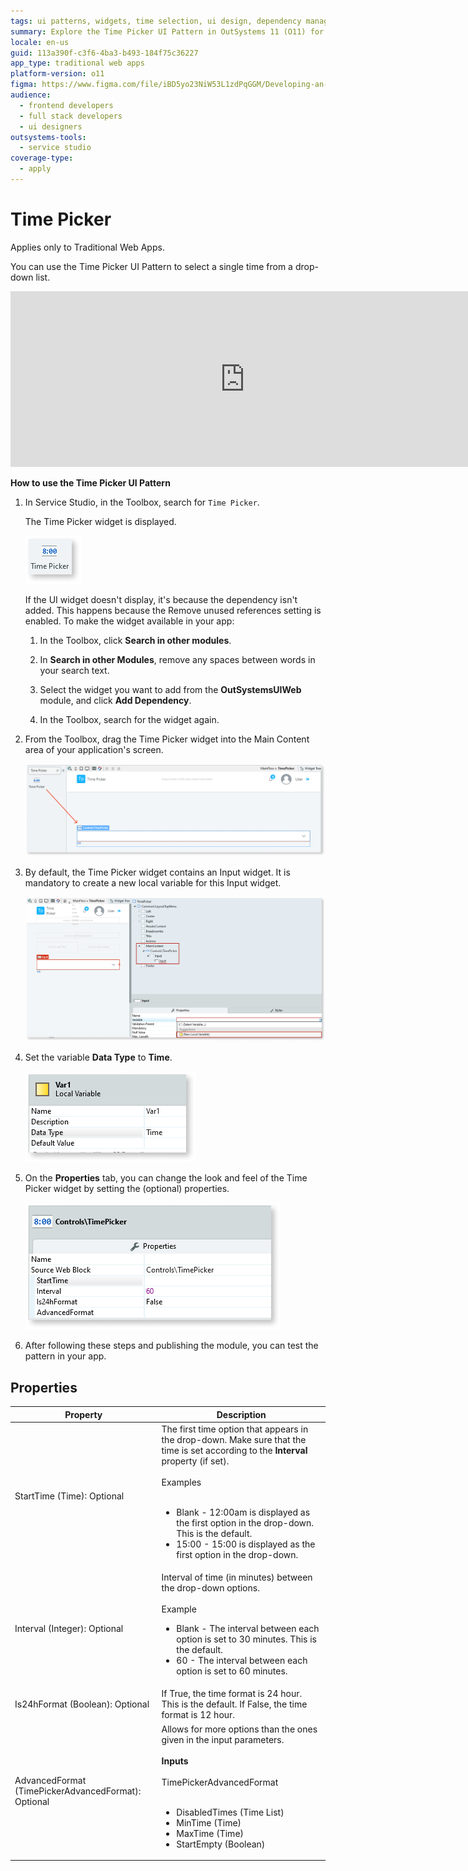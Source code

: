 ```yaml
---
tags: ui patterns, widgets, time selection, ui design, dependency management
summary: Explore the Time Picker UI Pattern in OutSystems 11 (O11) for selecting times in Traditional Web Apps.
locale: en-us
guid: 113a390f-c3f6-4ba3-b493-184f75c36227
app_type: traditional web apps
platform-version: o11
figma: https://www.figma.com/file/iBD5yo23NiW53L1zdPqGGM/Developing-an-Application?type=design&node-id=237%3A0&mode=design&t=KpVEJMvnBwiukqql-1
audience:
  - frontend developers
  - full stack developers
  - ui designers
outsystems-tools:
  - service studio
coverage-type:
  - apply
---
```


# Time Picker

<div class="info" markdown="1">

Applies only to Traditional Web Apps.

</div>

You can use the Time Picker UI Pattern to select a single time from a drop-down list.

  <iframe src="https://player.vimeo.com/video/977630997" width="750" height="281" frameborder="0" allow="autoplay; fullscreen" allowfullscreen="">Video demonstrating the interaction with the Time Picker UI Pattern in a Traditional Web App.</iframe>

**How to use the Time Picker UI Pattern**

1. In Service Studio, in the Toolbox, search for `Time Picker`.

    The Time Picker widget is displayed.

    ![Screenshot of the Time Picker widget in the Service Studio Toolbox](images/timepicker-image-14.png "Time Picker Widget in Toolbox")

    If the UI widget doesn't display, it's because the dependency isn't added. This happens because the Remove unused references setting is enabled. To make the widget available in your app:

    1. In the Toolbox, click **Search in other modules**.

    1. In **Search in other Modules**, remove any spaces between words in your search text.

    1. Select the widget you want to add from the **OutSystemsUIWeb** module, and click **Add Dependency**.

    1. In the Toolbox, search for the widget again.

1. From the Toolbox, drag the Time Picker widget into the Main Content area of your application's screen.

    ![Image showing the process of dragging the Time Picker widget into the Main Content area of an application screen](images/timepicker-image-15.png "Dragging Time Picker Widget")

1. By default, the Time Picker widget contains an Input widget. It is mandatory to create a new local variable for this Input widget.

    ![Screenshot highlighting the default Input widget contained within the Time Picker widget](images/timepicker-image-16.png "Time Picker Default Input Widget")

1. Set the variable **Data Type** to **Time**.

    ![Image showing the setting of the variable Data Type to Time for the Time Picker widget](images/timepicker-image-17.png "Setting Data Type to Time")

1. On the **Properties** tab, you can change the look and feel of the Time Picker widget by setting the (optional) properties.

    ![Screenshot of the Properties tab for the Time Picker widget with options to change its appearance](images/timepicker-image-18.png "Time Picker Properties Tab")

1. After following these steps and publishing the module, you can test the pattern in your app.

## Properties

| **Property** | **Description** |
|---|---|
| StartTime (Time): Optional | The first time option that appears in the drop-down. Make sure that the time is set according to the **Interval** property (if set). <br/><br/>Examples<br/><br/><ul><li>Blank - 12:00am is displayed as the first option in the drop-down. This is the default. </li><li>15:00 - 15:00 is displayed as the first option in the drop-down.</li></ul> |
| Interval (Integer): Optional | Interval of time (in minutes) between the drop-down options.<br/><br/>Example<ul><li>Blank - The interval between each option is set to 30 minutes. This is the default.</li><li>60 - The interval between each option is set to 60 minutes.</li></ul> |
| Is24hFormat (Boolean): Optional | If True, the time format is 24 hour. This is the default. If False, the time format is 12 hour. |
| AdvancedFormat (TimePickerAdvancedFormat): Optional | Allows for more options than the ones given in the input parameters.<br/><br/>**Inputs**<br/><br/>TimePickerAdvancedFormat<br/><br/><ul><li> DisabledTimes (Time List)</li><li> MinTime (Time)</li> <li>MaxTime (Time)</li> <li>StartEmpty (Boolean)</li></ul> |
  